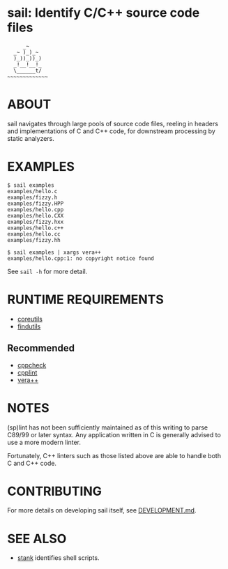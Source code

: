 # sail: Identify C/C++ source code files

```text
     _~
  _~ )_)_~
  )_))_))_)
  _!__!__!_
  \______t/
~~~~~~~~~~~~~
```

# ABOUT

sail navigates through large pools of source code files, reeling in headers and implementations of C and C++ code, for downstream processing by static analyzers.

# EXAMPLES

```console
$ sail examples
examples/hello.c
examples/fizzy.h
examples/fizzy.HPP
examples/hello.cpp
examples/hello.CXX
examples/fizzy.hxx
examples/hello.c++
examples/hello.cc
examples/fizzy.hh

$ sail examples | xargs vera++
examples/hello.cpp:1: no copyright notice found
```

See `sail -h` for more detail.

# RUNTIME REQUIREMENTS

* [coreutils](https://www.gnu.org/software/coreutils/)
* [findutils](https://www.gnu.org/software/findutils/)

## Recommended

* [cppcheck](http://cppcheck.sourceforge.net/)
* [cpplint](https://github.com/cpplint/cpplint)
* [vera++](https://bitbucket.org/verateam/vera/wiki/Home)

# NOTES

(sp)lint has not been sufficiently maintained as of this writing to parse C89/99 or later syntax. Any application written in C is generally advised to use a more modern linter.

Fortunately, C++ linters such as those listed above are able to handle both C and C++ code.

# CONTRIBUTING

For more details on developing sail itself, see [DEVELOPMENT.md](DEVELOPMENT.md).

# SEE ALSO

* [stank](https://github.com/mcandre/stank) identifies shell scripts.
